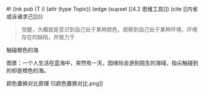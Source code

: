 #! (ink pub (T i) (attr (type Topic)) (edge (supset [[4.2 思维工具]]) (cite [[内省或诉诸求己]])))

> 觉醒，大概就是意识到自己处于某种颜色，观察到自己处于某种环境，环境存在的缺陷，并致力于

触碰橙色的海

图景：一个人生活在蓝海中，突然有一天，因缘际会游到陌生的海域，指尖触碰到的却是橙色的海。

颜色置换对比原理
![[颜色置换对比.png]]